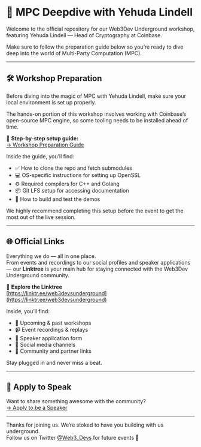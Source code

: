 # 🔐 MPC Deepdive with Yehuda Lindell

Welcome to the official repository for our Web3Dev Underground workshop, featuring Yehuda Lindell — Head of Cryptography at Coinbase.

Make sure to follow the preparation guide below so you’re ready to dive deep into the world of Multi-Party Computation (MPC).

---

## 🛠️ Workshop Preparation

Before diving into the magic of MPC with Yehuda Lindell, make sure your local environment is set up properly.

The hands-on portion of this workshop involves working with Coinbase’s open-source MPC engine, so some tooling needs to be installed ahead of time.

📄 **Step-by-step setup guide:**  
[→ Workshop Preparation Guide](https://github.com/web3-devs-underground/online-mpc-deepdive-lindell-yehuda-2025-06-26/blob/main/Workshop%20Preparation.md)

Inside the guide, you’ll find:
- ✅ How to clone the repo and fetch submodules
- 💻 OS-specific instructions for setting up OpenSSL
- ⚙️ Required compilers for C++ and Golang
- 📦 Git LFS setup for accessing documentation
- 🧪 How to build and test the demos

We highly recommend completing this setup before the event to get the most out of the live session.

---

## 🌐 Official Links

Everything we do — all in one place.  
From events and recordings to our social profiles and speaker applications — our **Linktree** is your main hub for staying connected with the Web3Dev Underground community.

🔗 **Explore the Linktree**  
[https://linktr.ee/web3devsunderground](https://linktr.ee/web3devsunderground)

Inside, you’ll find:
- 🧠 Upcoming & past workshops
- 📹 Event recordings & replays
- 🎤 Speaker application form
- 📢 Social media channels
- 🤝 Community and partner links

Stay plugged in and never miss a beat.

---

## 🎤 Apply to Speak  
Want to share something awesome with the community?  
[→ Apply to be a Speaker](https://masterkey.fillout.com/web3_devs_speakers)

---

Thanks for joining us. We’re stoked to have you building with us underground.  
Follow us on Twitter [@Web3_Devs](https://twitter.com/Web3_Devs) for future events 🚀
